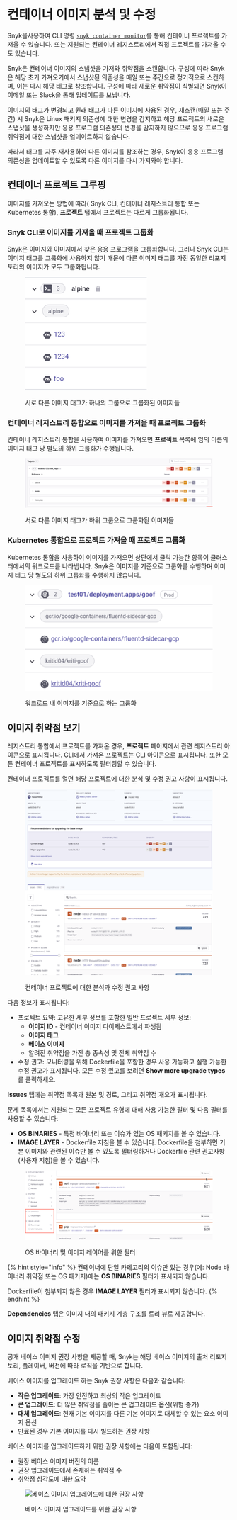 # 컨테이너 이미지 분석 및 수정

Snyk을사용하여 CLI 명령 [`snyk container monitor`](../../../snyk-cli/commands/container-monitor.md)를 통해 컨테이너 프로젝트를 가져올 수 있습니다. 또는 지원되는 컨테이너 레지스트리에서 직접 프로젝트를 가져올 수도 있습니다.

Snyk은 컨테이너 이미지의 스냅샷을 가져와 취약점을 스캔합니다. 구성에 따라 Snyk은 해당 초기 가져오기에서 스냅샷된 의존성을 매일 또는 주간으로 정기적으로 스캔하며, 이는 다시 해당 태그로 참조합니다. 구성에 따라 새로운 취약점이 식별되면 Snyk이 이메일 또는 Slack을 통해 업데이트를 보냅니다.

이미지의 태그가 변경되고 원래 태그가 다른 이미지에 사용된 경우, 재스캔(매일 또는 주간) 시 Snyk은 Linux 패키지 의존성에 대한 변경을 감지하고 해당 프로젝트의 새로운 스냅샷을 생성하지만 응용 프로그램 의존성의 변경을 감지하지 않으므로 응용 프로그램 취약점에 대한 스냅샷을 업데이트하지 않습니다.

따라서 태그를 자주 재사용하여 다른 이미지를 참조하는 경우, Snyk이 응용 프로그램 의존성을 업데이트할 수 있도록 다른 이미지를 다시 가져와야 합니다.

## 컨테이너 프로젝트 그루핑

이미지를 가져오는 방법에 따라( Snyk CLI, 컨테이너 레지스트리 통합 또는 Kubernetes 통합), **프로젝트** 탭에서 프로젝트는 다르게 그룹화됩니다.

### Snyk CLI로 이미지를 가져올 때 프로젝트 그룹화

Snyk은 이미지와 이미지에서 찾은 응용 프로그램을 그룹화합니다. 그러나 Snyk CLI는 이미지 태그를 그룹화에 사용하지 않기 때문에 다른 이미지 태그를 가진 동일한 리포지토리의 이미지가 모두 그룹화됩니다.

<figure><img src="../../../.gitbook/assets/image (152) (1).png" alt="서로 다른 이미지 태그가 하나의 그룹으로 그룹화된 이미지들"><figcaption><p>서로 다른 이미지 태그가 하나의 그룹으로 그룹화된 이미지들</p></figcaption></figure>

### 컨테이너 레지스트리 통합으로 이미지를 가져올 때 프로젝트 그룹화

컨테이너 레지스트리 통합을 사용하여 이미지를 가져오면 **프로젝트** 목록에 임의 이름의 이미지 태그 당 별도의 하위 그룹화가 수행됩니다.

<figure><img src="../../../.gitbook/assets/container_images_tags_sub-groups.png" alt="서로 다른 이미지 태그가 하위 그룹으로 그룹화된 이미지들"><figcaption><p>서로 다른 이미지 태그가 하위 그룹으로 그룹화된 이미지들</p></figcaption></figure>

### Kubernetes 통합으로 프로젝트 가져올 때 프로젝트 그룹화

Kubernetes 통합을 사용하여 이미지를 가져오면 상단에서 클릭 가능한 항목이 클러스터에서의 워크로드를 나타냅니다. Snyk은 이미지를 기준으로 그룹화를 수행하며 이미지 태그 당 별도의 하위 그룹화를 수행하지 않습니다.

<figure><img src="../../../.gitbook/assets/Screenshot 2022-08-22 at 19.37.56.png" alt="Kubernetes 통합에서의 이미지 그룹화"><figcaption><p>워크로드 내 이미지를 기준으로 하는 그룹화</p></figcaption></figure>

## 이미지 취약점 보기

레지스트리 통합에서 프로젝트를 가져온 경우, **프로젝트** 페이지에서 관련 레지스트리 아이콘으로 표시됩니다. CLI에서 가져온 프로젝트는 CLI 아이콘으로 표시됩니다. 또한 모든 컨테이너 프로젝트를 표시하도록 필터링할 수 있습니다.

컨테이너 프로젝트를 열면 해당 프로젝트에 대한 분석 및 수정 권고 사항이 표시됩니다.

<figure><img src="../../../.gitbook/assets/image (315) (1) (1).png" alt="컨테이너 프로젝트에 대한 분석과 수정 권고 사항 표시"><figcaption><p>컨테이너 프로젝트에 대한 분석과 수정 권고 사항</p></figcaption></figure>

다음 정보가 표시됩니다:

* 프로젝트 요약: 고유한 세부 정보를 포함한 일반 프로젝트 세부 정보:
  * **이미지 ID** - 컨테이너 이미지 다이제스트에서 파생됨
  * **이미지 태그**
  * **베이스 이미지**
  * 알려진 취약점을 가진 총 종속성 및 전체 취약점 수
* 수정 권고: 모니터링을 위해 Dockerfile을 포함한 경우 사용 가능하고 실행 가능한 수정 권고가 표시됩니다. 모든 수정 궜고를 보려면 **Show more upgrade types**를 클릭하세요.

**Issues** 탭에는 취약점 목록과 원본 및 경로, 그리고 취약점 개요가 표시됩니다.

문제 목록에서는 지원되는 모든 프로젝트 유형에 대해 사용 가능한 필터 및 다음 필터를 사용할 수 있습니다:

* **OS BINARIES** - 특정 바이너리 또는 이슈가 있는 OS 패키지를 볼 수 있습니다.
* **IMAGE LAYER** - Dockerfile 지침을 볼 수 있습니다. Dockerfile을 첨부하면 기본 이미지와 관련된 이슈만 볼 수 있도록 필터링하거나 Dockerfile 관련 권고사항(사용자 지침)을 볼 수 있습니다.

<figure><img src="../../../.gitbook/assets/container_project_page_os_image_layer_filter.png" alt="바이너리 및 이미지 필터링을 위한 필터"><figcaption><p>OS 바이너리 및 이미지 레이어를 위한 필터</p></figcaption></figure>

{% hint style="info" %}
컨테이너에 단일 카테고리의 이슈만 있는 경우(예: Node 바이너리 취약점 또는 OS 패키지)에는 **OS BINARIES** 필터가 표시되지 않습니다.

Dockerfile이 첨부되지 않은 경우 **IMAGE LAYER** 필터가 표시되지 않습니다.
{% endhint %}

**Dependencies** 탭은 이미지 내의 패키지 계층 구조를 트리 뷰로 제공합니다.

## 이미지 취약점 수정

공개 베이스 이미지 권장 사항을 제공할 때, Snyk는 해당 베이스 이미지의 출처 리포지토리, 플레이버, 버전에 따라 로직을 기반으로 합니다.

베이스 이미지를 업그레이드 하는 Snyk 권장 사항은 다음과 같습니다:

* **작은 업그레이드**: 가장 안전하고 최상의 작은 업그레이드
* **큰 업그레이드**: 더 많은 취약점을 줄이는 큰 업그레이드 옵션(위험 증가)
* **대체 업그레이드**: 현재 기본 이미지를 다른 기본 이미지로 대체할 수 있는 요소 이미지 옵션
* 만료된 경우 기본 이미지를 다시 빌드하는 권장 사항

베이스 이미지를 업그레이드하기 위한 권장 사항에는 다음이 포함됩니다:

* 권장 베이스 이미지 버전의 이름
* 권장 업그레이드에서 존재하는 취약점 수
* 취약점 심각도에 대한 요약

<figure><img src="https://docs.snyk.io/~gitbook/image?url=https%3A%2F%2F2533899886-files.gitbook.io%2F%7E%2Ffiles%2Fv0%2Fb%2Fgitbook-x-prod.appspot.com%2Fo%2Fspaces%252F-MdwVZ6HOZriajCf5nXH%252Fuploads%252Fgit-blob-5491a397a3cfeccad739249c574d9100e5c2bcbb%252Fimage%2520%28115%29%2520%281%29%2520%282%29%2520%281%29%2520%281%29%2520%281%29%2520%281%29%2520%281%29%2520%281%29%2520%281%29%2520%281%29%2520%281%29%2520%281%29%2520%281%29%2520%281%29%2520%281%29%2520%281%29%2520%281%29%2520%281%29%2520%281%29%2520%281%29%2520%281%29%2520%281%29%2520%281%29%2520%281%29%2520%281%29%2520%281%29%2520%281%29%2520%281%29%2520%281%29%2520%281%29%2520%281%29%2520%281%29%2520%281%29%2520%281%29%2520%281%29%2520%281%29%2520%281%29%2520%281%29%2520%281%29.png%3Falt%3Dmedia&#x26;width=768&#x26;dpr=4&#x26;quality=100&#x26;sign=d0a26868&#x26;sv=2" alt="베이스 이미지 업그레이드에 대한 권장 사항"><figcaption><p>베이스 이미지 업그레이드를 위한 권장 사항</p></figcaption></figure>
